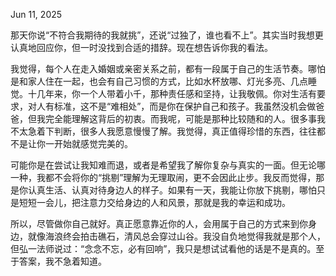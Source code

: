 Jun 11, 2025

那天你说“不符合我期待的我就挑”，还说“过独了，谁也看不上”。其实当时我想更认真地回应你，但一时没找到合适的措辞。现在想告诉你我的看法。

我觉得，每个人在走入婚姻或亲密关系之前，都有一段属于自己的生活节奏。哪怕是和家人住在一起，也会有自己习惯的方式，比如水杯放哪、灯光多亮、几点睡觉。十几年来，你一个人带着小千，那种责任感和坚持，让我敬佩。你对生活有要求，对人有标准，这不是“难相处”，而是你在保护自己和孩子。我虽然没机会做爸爸，但我完全能理解这背后的初衷。而我呢，可能是那种比较随和的人。很多事我不太急着下判断，很多人我愿意慢慢了解。我觉得，真正值得珍惜的东西，往往都不是让你一开始就感觉完美的。

可能你是在尝试让我知难而退，或者是希望我了解你复杂与真实的一面。但无论哪一种，我都不会将你的“挑剔”理解为无理取闹，更不会因此止步。我反而觉得，那是你认真生活、认真对待身边人的样子。如果有一天，我能让你放下挑剔，哪怕只是短短一会儿，把注意力交给身边的人和风景，那就是我的幸运和成功。

所以，尽管做你自己就好。真正愿意靠近你的人，会用属于自己的方式来到你身边，就像海浪终会拍击礁石，清风总会穿过山谷。我没自负地觉得我就是那个人，但弘一法师说过：“念念不忘，必有回响”，我只是想试试看他的话是不是真的。至于答案，我不急着知道。
